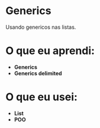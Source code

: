 # Generics
Usando genericos nas listas.
# O que eu aprendi:
* **Generics**
* **Generics delimited**
# O que eu usei:
* **List**
* **POO**
